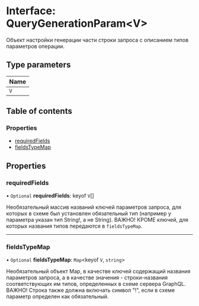 # Interface: QueryGenerationParam\<V\>

Объект настройки генерации части строки запроса с описанием типов параметров операции.

## Type parameters

| Name |
| :------ |
| `V` |

## Table of contents

### Properties

- [requiredFields](QueryGenerationParam.md#requiredfields)
- [fieldsTypeMap](QueryGenerationParam.md#fieldstypemap)

## Properties

### requiredFields

• `Optional` **requiredFields**: keyof `V`[]

Необязательный массив названий ключей параметров запроса, для которых в схеме был установлен обязательный тип
(например у параметра указан тип String!, а не String).
ВАЖНО! КРОМЕ ключей, для которых названия типов передаются в `fieldsTypeMap`.

___

### fieldsTypeMap

• `Optional` **fieldsTypeMap**: `Map`\<keyof `V`, `string`\>

Необязательный объект Map, в качестве ключей содержащий названия параметров запроса,
а в качестве значения - строки-названия соответствующих им типов, определенных в схеме сервера GraphQL.
ВАЖНО! Строка также должна включать символ "!", если в схеме параметр определен как обязательный.
